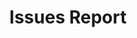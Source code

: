 ---
layout: article
title: Issues Report
draft: true
Applies to:
  GDN: false
  Application-Resource-Files: false
  CMS-Connectors: false
edition: 
redirect-url: ''
wistia:
  video: false
  id:
read-first:
  include: false
  sections:
    - section
  articles:
    - article
  others:
    - link: ''
      text: ''
further-reading:
  include: false
  sections:
    - section
  articles:
    - article
  others:
    - link: ''
      text: ''
migration-checklist:
  internal-links: false
  images: false
  FAQs: false
  related: false
  reviewed: false

---
